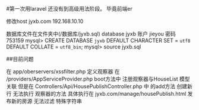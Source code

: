 #第一次用laravel
还没有到高级用法阶段。
毕竟前端er

修改host jyxb.com 192.168.10.10

数据库文件在文件夹中(/数据库/jyxb.sql) 
database jyxb 账户 jieyou 密码 753159
mysql> CREATE DATABASE `jyxb` DEFAULT CHARACTER SET = `utf8` DEFAULT COLLATE = `utf8_bin`;
mysql> source jyxb.sql 

##目前问题

在 app/oberservers/xssfilter.php 定义观察器
在    /providers/AppServiceProvider.php boot方法中 注册观察器与HouseList 模型 关联
但是在 Controllers/Api/HousePublishController.php 中 的add方法 创建新行 无法执行 观察器的方法
具体执行在 jyxb.com/manage/housePublish.html 发布新的房源 无法过滤 特殊字符串
